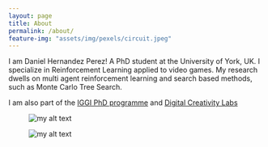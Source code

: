 ```yaml
---
layout: page
title: About
permalink: /about/
feature-img: "assets/img/pexels/circuit.jpeg"
---
```


I am Daniel Hernandez Perez! A PhD student at the University of York, UK. I specialize in Reinforcement Learning applied to video games. My research dwells on multi agent reinforcement learning and search based methods, such as Monte Carlo Tree Search.

I am also part of the [IGGI PhD programme](http://www.iggi.org.uk/) and [Digital Creativity Labs](https://www.digitalcreativity.ac.uk/)

<figure class="image-left">
    <img src="{{ site.baseurl }}/assets/img/about/iggi.jpg" alt="my alt text"/>
</figure>
<figure>
    <img src="{{ site.baseurl }}/assets/img/about/dc-labs.jpg" alt="my alt text"/>
</figure>
